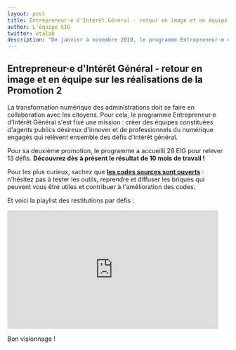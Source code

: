 ```yaml
---
layout: post
title: Entrepreneur·e d'Intérêt Général - retour en image et en équipe sur les réalisations de la Promotion 2
author: L'équipe EIG
twitter: etalab
description: "De janvier à novembre 2018, le programme Entrepreneur·e d'Intérêt Général (EIG) a accueilli sa deuxième promotion. Pendant 10 mois, 28 data scientists, designers et développeurs répartis en équipes de 2 ou 3, ont vécu en immersion dans leurs administrations centrales. Guidés par leurs mentors, ils ont relevé 13 défis autour du numérique et des données. EIG et mentors reviennent ici sur leurs défis, présentent leurs réalisations et proposent quelques conseils à la prochaine promotion."
---
```

## Entrepreneur·e d'Intérêt Général - retour en image et en équipe sur les réalisations de la Promotion 2

La transformation numérique des administrations doit se faire en collaboration avec les citoyens. Pour cela, le programme Entrepreneur·e d'Intérêt Général s'est fixé une mission : créer des équipes constituées  d'agents publics désireux d'innover et de professionnels du numérique engagés qui relèvent ensemble des défis d'intérêt général. 

Pour sa deuxième promotion, le programme a accueilli 28 EIG pour relever 13 défis. **Découvrez dès à présent le résultat de 10 mois de travail !**

Pour les plus curieux, sachez que [**les codes sources sont ouverts**](https://github.com/entrepreneur-interet-general) : n'hésitez pas à tester les outils, reprendre et diffuser les briques qui peuvent vous être utiles et contribuer à l'amélioration des codes. 

Et voici la playlist des restitutions par défis : 

<iframe frameborder="0" width="480" height="270" src="https://www.dailymotion.com/embed/playlist/x65owi" allowfullscreen allow="autoplay"></iframe>

Bon visionnage !
